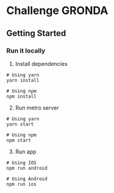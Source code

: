 # Challenge GRONDA

## Getting Started

### Run it locally

1. Install dependencies

```
# Using yarn
yarn install

# Using npm
npm install
```

2. Run metro server

```
# Using yarn
yarn start

# Using npm
npm start
```

3. Run app

```
# Using IOS
npm run android

# Using Android
npm run ios
```